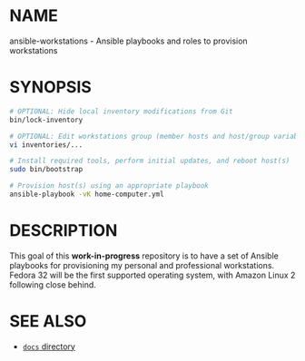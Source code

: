 # NAME

ansible-workstations - Ansible playbooks and roles to provision workstations

# SYNOPSIS

``` sh
# OPTIONAL: Hide local inventory modifications from Git
bin/lock-inventory

# OPTIONAL: Edit workstations group (member hosts and host/group variables)
vi inventories/...

# Install required tools, perform initial updates, and reboot host(s)
sudo bin/bootstrap

# Provision host(s) using an appropriate playbook
ansible-playbook -vK home-computer.yml
```

# DESCRIPTION

This goal of this **work-in-progress** repository is to have a set of Ansible
playbooks for provisioning my personal and professional workstations.
Fedora 32 will be the first supported operating system, with Amazon Linux 2
following close behind.

# SEE ALSO

- [`docs` directory](docs)
